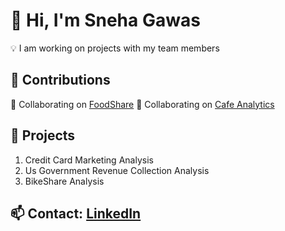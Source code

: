 
# 👋 Hi, I'm Sneha Gawas

💡 I am working on projects with my team members

## 🚀 Contributions
🔹 Collaborating on [FoodShare](https://github.com/pallavibandarkar/FoodShare.git)
🔹 Collaborating on [Cafe Analytics](https://github.con/pallavibandarkar/Cafe-Analytics.git)
##  🚀  Projects
1) Credit Card Marketing Analysis
2) Us Government Revenue Collection Analysis
3) BikeShare Analysis
## 📫 **Contact:** [LinkedIn](https://linkedin.com/in/sneha-gawas)  
